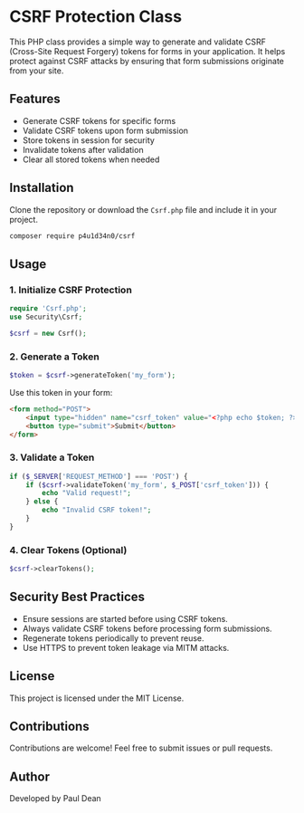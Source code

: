 # CSRF Protection Class

This PHP class provides a simple way to generate and validate CSRF (Cross-Site Request Forgery) tokens for forms in your application. It helps protect against CSRF attacks by ensuring that form submissions originate from your site.

## Features
- Generate CSRF tokens for specific forms
- Validate CSRF tokens upon form submission
- Store tokens in session for security
- Invalidate tokens after validation
- Clear all stored tokens when needed

## Installation
Clone the repository or download the `Csrf.php` file and include it in your project.

```bash
composer require p4u1d34n0/csrf
```

## Usage
### 1. Initialize CSRF Protection
```php
require 'Csrf.php';
use Security\Csrf;

$csrf = new Csrf();
```

### 2. Generate a Token
```php
$token = $csrf->generateToken('my_form');
```
Use this token in your form:
```html
<form method="POST">
    <input type="hidden" name="csrf_token" value="<?php echo $token; ?>">
    <button type="submit">Submit</button>
</form>
```

### 3. Validate a Token
```php
if ($_SERVER['REQUEST_METHOD'] === 'POST') {
    if ($csrf->validateToken('my_form', $_POST['csrf_token'])) {
        echo "Valid request!";
    } else {
        echo "Invalid CSRF token!";
    }
}
```

### 4. Clear Tokens (Optional)
```php
$csrf->clearTokens();
```

## Security Best Practices
- Ensure sessions are started before using CSRF tokens.
- Always validate CSRF tokens before processing form submissions.
- Regenerate tokens periodically to prevent reuse.
- Use HTTPS to prevent token leakage via MITM attacks.

## License
This project is licensed under the MIT License.

## Contributions
Contributions are welcome! Feel free to submit issues or pull requests.

## Author
Developed by Paul Dean

